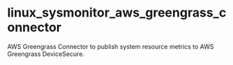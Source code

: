 # linux_sysmonitor_aws_greengrass_connector
AWS Greengrass Connector to publish system resource metrics to AWS Greengrass DeviceSecure.

